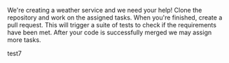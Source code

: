 We're creating a weather service and we need your help! Clone the repository and work on the assigned tasks. When you're finished, create a pull request. This will trigger a suite of tests to check if the requirements have been met. After your code is successfully merged we may assign more tasks.

test7
